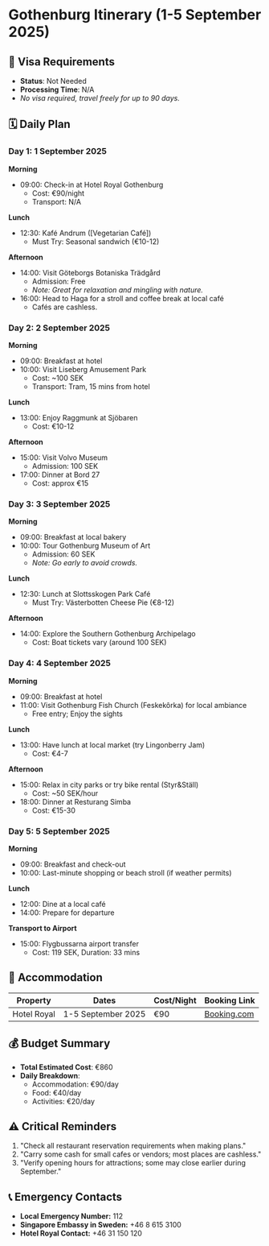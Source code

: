 # Gothenburg Itinerary (1-5 September 2025)

## 🛂 Visa Requirements
- **Status**: Not Needed  
- **Processing Time**: N/A  
- _No visa required, travel freely for up to 90 days._

## 🗓️ Daily Plan

### Day 1: 1 September 2025
**Morning**  
- 09:00: Check-in at Hotel Royal Gothenburg  
  - Cost: €90/night  
  - Transport: N/A  

**Lunch**  
- 12:30: Kafé Andrum ([Vegetarian Café])  
  - Must Try: Seasonal sandwich (€10-12)  

**Afternoon**  
- 14:00: Visit Göteborgs Botaniska Trädgård  
  - Admission: Free  
  - _Note: Great for relaxation and mingling with nature._  
- 16:00: Head to Haga for a stroll and coffee break at local café  
  - Cafés are cashless.

### Day 2: 2 September 2025
**Morning**  
- 09:00: Breakfast at hotel  
- 10:00: Visit Liseberg Amusement Park  
  - Cost: ~100 SEK  
  - Transport: Tram, 15 mins from hotel  

**Lunch**  
- 13:00: Enjoy Raggmunk at Sjöbaren  
  - Cost: €10-12  

**Afternoon**  
- 15:00: Visit Volvo Museum  
  - Admission: 100 SEK  
- 17:00: Dinner at Bord 27  
  - Cost: approx €15  

### Day 3: 3 September 2025
**Morning**  
- 09:00: Breakfast at local bakery  
- 10:00: Tour Gothenburg Museum of Art  
  - Admission: 60 SEK  
  - _Note: Go early to avoid crowds._  

**Lunch**  
- 12:30: Lunch at Slottsskogen Park Café  
  - Must Try: Västerbotten Cheese Pie (€8-12)  

**Afternoon**  
- 14:00: Explore the Southern Gothenburg Archipelago  
  - Cost: Boat tickets vary (around 100 SEK)  

### Day 4: 4 September 2025
**Morning**  
- 09:00: Breakfast at hotel  
- 11:00: Visit Gothenburg Fish Church (Feskekôrka) for local ambiance  
  - Free entry; Enjoy the sights  

**Lunch**  
- 13:00: Have lunch at local market (try Lingonberry Jam)  
  - Cost: €4-7  

**Afternoon**  
- 15:00: Relax in city parks or try bike rental (Styr&Ställ)  
  - Cost: ~50 SEK/hour  
- 18:00: Dinner at Resturang Simba  
  - Cost: €15-30  

### Day 5: 5 September 2025
**Morning**  
- 09:00: Breakfast and check-out  
- 10:00: Last-minute shopping or beach stroll (if weather permits)  

**Lunch**  
- 12:00: Dine at a local café  
- 14:00: Prepare for departure  

**Transport to Airport**
- 15:00: Flygbussarna airport transfer  
  - Cost: 119 SEK, Duration: 33 mins  

## 🏨 Accommodation
| Property       | Dates                  | Cost/Night | Booking Link                    |
|----------------|------------------------|------------|----------------------------------|
| Hotel Royal    | 1-5 September 2025     | €90        | [Booking.com](https://www.booking.com)     |

## 💰 Budget Summary
- **Total Estimated Cost**: €860  
- **Daily Breakdown**:  
  - Accommodation: €90/day  
  - Food: €40/day  
  - Activities: €20/day  

## ⚠️ Critical Reminders
1. "Check all restaurant reservation requirements when making plans."  
2. "Carry some cash for small cafes or vendors; most places are cashless."  
3. "Verify opening hours for attractions; some may close earlier during September."  

## 📞 Emergency Contacts
- **Local Emergency Number:** 112  
- **Singapore Embassy in Sweden:** +46 8 615 3100  
- **Hotel Royal Contact:** +46 31 150 120  

